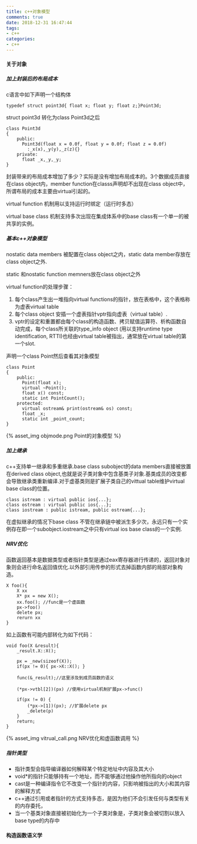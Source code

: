 ```yaml
---
title: c++对象模型
comments: true
date: 2018-12-31 16:47:44
tags:
- c++
categories:
- c++
---
```


#### 关于对象

##### 加上封装后的布局成本

c语言中如下声明一个结构体

```
typedef struct point3d{ float x; float y; float z;}Point3d;
```

struct point3d 转化为class Point3d之后

```
class Point3d
{
    public:
      Point3d(float x = 0.0f, float y = 0.0f; float z = 0.0f)
        :_x(x),_y(y),_z(z){}
    private:
      float _x,_y,_y;
}
```

封装带来的布局成本增加了多少？实际是没有增加布局成本的。3个数据成员直接在class object内，member function在classs声明却不出现在class object中，所谓布局的成本主要由virtual引起的。

virtual function 机制用以支持运行时绑定（运行时多态）

virtual base class 机制支持多次出现在集成体系中的base class有一个单一的被共享的实例。

##### 基本c++对象模型

nostatic data members 被配置在class object之内，static data member存放在class object之外.

static 和nostatic function memners放在class object之外

virtual function的处理步骤：

1. 每个class产生出一堆指向virtual functions的指针，放在表格中，这个表格称为虚表virtual table
2. 每个class object 安插一个虚表指针vptr指向虚表（virtual table）.
3. vptr的设定和重置都由每个class的构造函数、拷贝赋值运算符、析构函数自动完成，每个class所关联的type_info object (用以支持runtime type identification, RTTI)也经由virtual table被指出，通常放在virtual table的第一个slot.

声明一个class Point然后查看其对象模型

```
class Point
{
    public:
      Point(float x);
      virtual ~Point();
      float x() const;
      static int PointCount();
    protected:
      virtual ostream& print(ostream& os) const;
      float _x;
      static int _point_count;
}
```

{% asset_img objmode.png  Point的对象模型 %}

##### 加上继承

c++支持单一继承和多重继承.base class subobject的data members直接被放置在derived class object,也就是说子类对象中包含基类子对象.基类成员的改变都会导致继承类重新编译.对于虚基类则是扩展子类自己的vittual table维护virtual base class的位置。

```
class istream : virtual public ios{...};
class ostream : virtual public ios{...};
class iostream : public istream, public ostream{...};
```

在虚拟继承的情况下base class 不管在继承链中被派生多少次，永远只有一个实例存在即一个subobject.iostream之中只有virtual ios base class的一个实例.

##### NRV优化

函数返回基本是数据类型或者指针类型是通过eax寄存器进行传递的，返回对象对象则会进行命名返回值优化.以外部引用传参的形式去掉函数内部的局部对象构造。

```
X foo(){
    X xx
    X* px = new X();
    xx.foo(); //func是一个虚函数
    px->foo()
    delete px;
    rerurn xx
}
```

如上函数有可能内部转化为如下代码：

```
void foo(X &result){
    _result.X::X();
    
    px = _new(sizeof(X));
    if(px != 0){ px->X::X(); }
    
    func(&_result);//这里涉及到成员函数的语义
    
    (*px->vtbl[2])(px) //使用virtual机制扩展px->func()
    
    if(px != 0) {
        (*px->[1])(px); //扩展delete px
        _delete(p)
    }
    return;   
}
```

{% asset_img vitrual_call.png NRV优化和虚函数调用 %}

##### 指针类型

- 指针类型会指导编译器如何解释某个特定地址中内容及其大小
- void*的指针只能够持有一个地址，而不能够通过他操作他所指向的object
- cast是一种编译指令它不改变一个指针的内容，只影响被指出的大小和其内容的解释方式
- c++通过引用或者指针的方式支持多态，是因为他们不会引发任何与类型有关的内存委托，
- 当一个基类对象直接被初始化为一个子类对象是，子类对象会被切割以放入base type的内存中

#### 构造函数语义学











